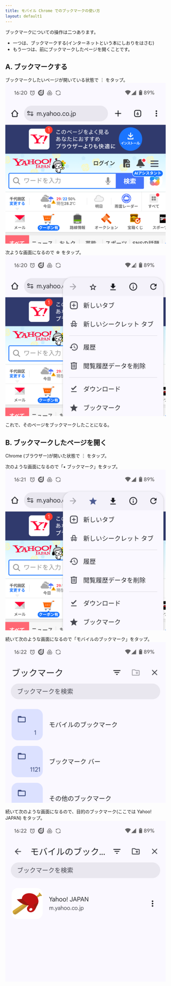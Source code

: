 ```yaml
---
title: モバイル Chrome でのブックマークの使い方
layout: default1
---
```

ブックマークについての操作は二つあります。
- 一つは、ブックマークする(インターネットという本にしおりをはさむ)
- もう一つは、前にブックマークしたページを開くことです。

## A. ブックマークする

ブックマークしたいページが開いている状態で ︙ をタップ。
![](a.png)

次ような画面になるので ☆ をタップ。
![](b.png)

これで、そのページをブックマークしたことになる。

## B. ブックマークしたページを開く

Chrome (ブラウザー)が開いた状態で ︙ をタップ。

次のような画面になるので「<span class="large">⭑</span> ブックマーク」をタップ。
![](c.png)

続いて次のような画面になるので「モバイルのブックマーク」をタップ。
![](d.png)

続いて次のような画面になるので、目的のブックマーク(ここでは Yahoo! JAPAN) をタップ。
![](e.png)
